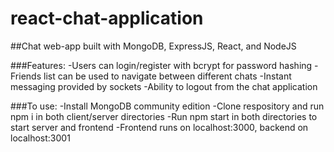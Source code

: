 # react-chat-application

##Chat web-app built with MongoDB, ExpressJS, React, and NodeJS

###Features:
-Users can login/register with bcrypt for password hashing
-Friends list can be used to navigate between different chats
-Instant messaging provided by sockets
-Ability to logout from the chat application


###To use:
-Install MongoDB community edition
-Clone respository and run npm i in both client/server directories
-Run npm start in both directories to start server and frontend
-Frontend runs on localhost:3000, backend on localhost:3001

